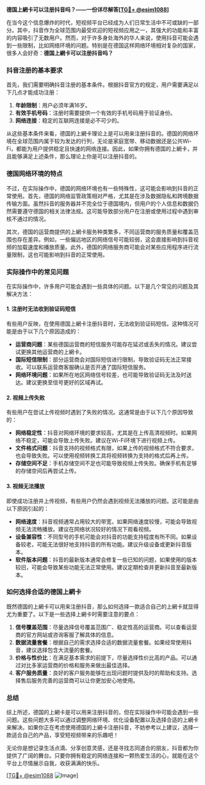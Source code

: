 **德国上網卡可以注册抖音吗？——一份详尽解答[[TG💪+ @esim1088](https://t.me/s/esim1088)]**

在当今这个信息爆炸的时代，短视频平台已经成为人们日常生活中不可或缺的一部分。其中，抖音作为全球范围内最受欢迎的短视频应用之一，其强大的功能和丰富的内容吸引了无数用户。然而，对于许多身处海外的华人来说，使用抖音可能会遇到一些限制，比如网络环境的问题。特别是在德国这样网络环境相对复杂的国家，很多人会好奇：**德国上網卡可以注册抖音吗？**

### 抖音注册的基本要求

首先，我们需要明确抖音注册的基本条件。根据抖音官方的规定，用户需要满足以下几点才能成功注册：

1. **年龄限制**：用户必须年满16岁。
2. **有效手机号码**：注册时需要提供一个有效的手机号码用于验证身份。
3. **网络连接**：稳定的互联网连接是必不可少的。

从这些基本条件来看，德国的上網卡理论上是可以用来注册抖音的。德国的网络环境在全球范围内属于较为发达的行列，无论是家庭宽带、移动数据还是公共Wi-Fi，都能为用户提供稳定且快速的网络连接。因此，如果你拥有德国的上網卡，并且能够满足上述条件，那么理论上你是可以注册抖音的。

### 德国网络环境的特点

不过，在实际操作中，德国的网络环境也有一些特殊性，这可能会影响到抖音的正常使用。首先，德国的网络监管政策相对严格，尤其是在涉及数据隐私和跨境数据传输方面。虽然抖音的服务器并不完全位于德国境内，但用户的个人信息和数据仍然需要遵守德国的相关法律法规。这可能导致部分用户在注册或使用过程中遇到审核不通过的情况。

其次，德国的运营商提供的上網卡服务种类繁多，不同运营商的服务质量和覆盖范围也存在差异。例如，一些偏远地区的网络信号可能较弱，这会直接影响到抖音视频的加载速度和播放质量。此外，德国的网络服务商可能会对某些应用程序进行流量限制，这也可能影响到抖音的正常使用。

### 实际操作中的常见问题

在实际操作中，许多用户可能会遇到一些具体的问题。以下是几个常见的问题及其解决方法：

#### 1. 注册时无法收到验证码短信

有些用户反映，在使用德国上網卡注册抖音时，无法收到验证码短信。这种情况可能是由于以下几个原因造成的：

- **运营商问题**：某些德国运营商的短信服务可能存在延迟或丢失的情况。建议尝试更换其他运营商的上網卡。
- **国际短信限制**：部分运营商会对国际短信进行限制，导致验证码无法正常接收。可以联系运营商客服确认是否开通了国际短信服务。
- **网络环境问题**：如果所在地区网络信号较差，也可能导致验证码无法及时送达。建议更换至信号更好的区域再试。

#### 2. 视频上传失败

有些用户在尝试上传视频时遇到了失败的情况。这通常是由于以下几个原因导致的：

- **网络稳定性**：抖音对网络环境的要求较高，尤其是在上传高清视频时。如果网络不稳定，可能会导致上传失败。建议在Wi-Fi环境下进行视频上传。
- **文件格式问题**：抖音支持的视频格式有限，如果上传的视频格式不符合要求，也会导致失败。可以使用视频转换工具将视频转换为支持的格式后再上传。
- **存储空间不足**：手机存储空间不足也可能导致视频上传失败。确保手机有足够的存储空间后再尝试上传。

#### 3. 视频无法播放

即使成功注册并上传视频，有些用户仍然会遇到视频无法播放的问题。这可能是由以下原因引起的：

- **网络速度**：抖音视频通常占用较大的带宽，如果网络速度较慢，可能会导致视频无法流畅播放。建议在网络状况较好的情况下观看视频。
- **设备兼容性**：不同型号的手机可能会对抖音的功能支持程度有所不同。如果设备较老，可能无法很好地支持抖音的所有功能。建议升级设备或更新抖音版本。
- **软件版本问题**：抖音的最新版本通常会修复一些已知的问题，如果使用的版本较旧，可能会导致某些功能无法正常使用。建议定期检查并更新抖音至最新版本。

### 如何选择合适的德国上網卡

既然德国的上網卡可以用来注册抖音，那么如何选择一款适合自己的上網卡就显得尤为重要了。以下是一些选择上網卡时需要注意的要点：

1. **信号覆盖范围**：尽量选择信号覆盖范围广、稳定性高的运营商。可以查看运营商的官方网站或咨询客服了解具体的信息。
2. **数据流量套餐**：根据自己的需求选择合适的数据流量套餐。如果经常使用抖音，建议选择包含大流量的套餐。
3. **价格与性价比**：在满足基本需求的前提下，尽量选择性价比高的产品。可以通过对比多家运营商的价格和服务来做出最佳选择。
4. **客户服务质量**：良好的客户服务能够在出现问题时提供及时的帮助和支持。选择售后服务完善的运营商可以让你更加安心地使用。

### 总结

综上所述，德国的上網卡是可以用来注册抖音的，但在实际操作中可能会遇到一些问题。这些问题大多可以通过调整网络环境、优化设备配置以及选择合适的上網卡来解决。如果你正在考虑使用德国的上網卡注册抖音，不妨参考以上建议，选择一款适合自己的产品，享受短视频带来的乐趣吧！

无论你是想记录生活点滴、分享创意灵感，还是寻找志同道合的朋友，抖音都为你提供了广阔的舞台。只要你拥有稳定的网络连接和一颗热爱生活的心，就能在这个平台上尽情展示自我，收获满满的快乐。

[[TG💪+ @esim1088](https://t.me/s/esim1088) ![Image](https://i.postimg.cc/4NQfJmqS/Snipaste-2025-05-13-00-14-12.png)]